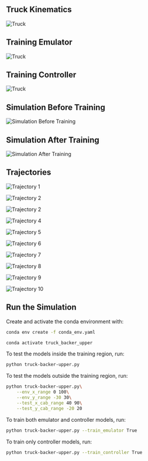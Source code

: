 ## Truck Kinematics 

![Truck](figures/truck-kinematics.png)

## Training Emulator 

![Truck](figures/emulator-training.png)

## Training Controller

![Truck](figures/controller-training.png)

## Simulation Before Training 

<img src="gifs/lesson-0-2025-06-01_01-49AM.gif" alt="Simulation Before Training">

## Simulation After Training

<img src="gifs/lesson-10-2025-06-01_01-51AM.gif" alt="Simulation After Training">


## Trajectories

![Trajectory 1](trajectories/lesson-10/trajectory-1.png)

![Trajectory 2](trajectories/lesson-10/trajectory-2.png)

![Trajectory 2](trajectories/lesson-10/trajectory-3.png)

![Trajectory 4](trajectories/lesson-10/trajectory-4.png)

![Trajectory 5](trajectories/lesson-10/trajectory-5.png)

![Trajectory 6](trajectories/lesson-10/trajectory-6.png)

![Trajectory 7](trajectories/lesson-10/trajectory-7.png)

![Trajectory 8](trajectories/lesson-10/trajectory-8.png)

![Trajectory 9](trajectories/lesson-10/trajectory-9.png)

![Trajectory 10](trajectories/lesson-10/trajectory-10.png)

## Run the Simulation


Create and activate the conda environment with:

```bash
conda env create -f conda_env.yaml
``` 

```bash
conda activate truck_backer_upper
```

To test the models inside the training region, run:

```bash
python truck-backer-upper.py
```
To test the models outside the training region, run:

```bash
python truck-backer-upper.py\
    --env_x_range 0 100\
    --env_y_range -30 30\
    --test_x_cab_range 40 90\
    --test_y_cab_range -20 20
```

To train both emulator and controller models, run:

```bash
python truck-backer-upper.py --train_emulator True 
```

To train only controller models, run:

```bash
python truck-backer-upper.py --train_controller True 
```